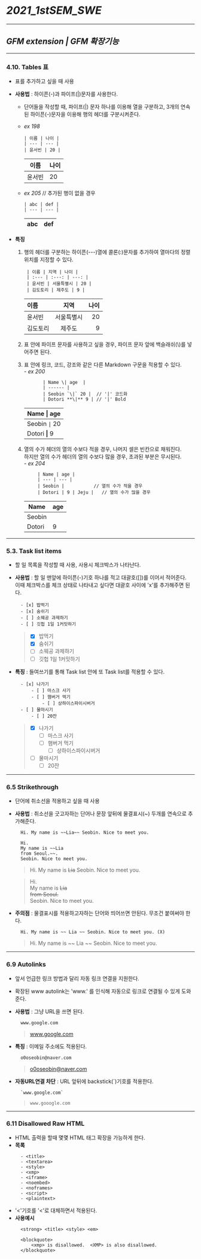 # ***2021_1stSEM_SWE***

---

## ***GFM extension     |    GFM 확장기능***

---

### 4.10. Tables 표
- 표를 추가하고 싶을 때 사용
- **사용법** : 하이픈(-)과 파이프(|)문자를 사용한다.
    - 단어들을 작성할 때, 파이프(|) 문자 하나를 이용해 열을 구분하고, 3개의 연속된 하이픈(-)문자을 이용해 행의 헤더를 구분시켜준다.

    - *ex 198*
        > 
          | 이름 | 나이 |
          | --- | --- |
          | 윤서빈 | 20 |

    
     
        | 이름 | 나이 |   
        | --- | --- |
        | 윤서빈 | 20 |
        
        
    - *ex 205* // 추가된 행이 없을 경우 
        >
          | abc | def |
          | --- | --- |

        | abc | def |
        | --- | --- |


- **특징**
    1. 행의 헤더를 구분하는 하이픈(---)열에 콜론(:)문자를 추가하여 열마다의 정렬위치를 지정할 수 있다.   
        >             
            | 이름 | 지역 | 나이 |
            | :--- | :---: | ---: |
            | 윤서빈 | 서울특별시 | 20 |
            | 김도토리 | 제주도 | 9 |


        | 이름 | 지역 | 나이 |
        | :--- | :---: | ---: |
        | 윤서빈 | 서울특별시 | 20 |
        | 김도토리 | 제주도 | 9 |

     2. 표 안에 파이프 문자를 사용하고 싶을 경우, 파이프 문자 앞에 백슬래쉬(\\)를 넣어주면 된다.
     3. 표 안에 링크, 코드, 강조와 같은 다른 Markdown 구문을 적용할 수 있다.  
       - *ex 200*
         >
                   | Name \| age  | 
                   | ------ |
                   | Seobin `\|` 20 |  // '|' 코드화
                   | Dotori **\|** 9 | // '|' Bold


           | Name \| age  |
           | ------ |
           | Seobin `\|` 20 |
           | Dotori **\|** 9 |



    4. 열의 수가 헤더의 열의 수보다 적을 경우, 나머지 셀은 빈칸으로 채워진다.       
        하지만 열의 수가 헤더의 열의 수보다 많을 경우, 초과된 부분은 무시된다.  
      - *ex 204*
          >
                | Name | age |
                | --- | --- |
                | Seobin |           // 열의 수가 적을 경우
                | Dotori | 9 | Jeju |   // 열의 수가 많을 경우


        | Name | age |
        | --- | --- |
        | Seobin |
        | Dotori | 9 | Jeju |

        
---

### 5.3. Task list items
- 할 일 목록을 작성할 때 사용, 사용시 체크박스가 나타난다.
- **사용법** : 할 일 맨앞에 하이픈(-)기호 하나를 적고 대괄호([])를 이어서 적어준다.  
                이때 체크박스를 체크 상태로 나타내고 싶다면 대괄호 사이에 'x'를 추가해주면 된다.
    >
        - [x] 밥먹기  
        - [x] 숨쉬기
        - [ ] 소웨공 과제하기
        - [ ] 깃헙 1일 1커밋하기


     > - [x] 밥먹기  
     > - [x] 숨쉬기
     > - [ ] 소웨공 과제하기
     > - [ ] 깃헙 1일 1커밋하기

- **특징** : 들여쓰기를 통해 Task list 안에 또 Task list를 적용할 수 있다.
    >
        - [x] 나가기
            - [ ] 마스크 사기
            - [ ] 햄버거 먹기 
                - [ ] 상하이스파이시버거
        - [ ] 물마시기
            - [ ] 20잔

     > - [x] 나가기
     >   - [ ] 마스크 사기
     >   - [ ] 햄버거 먹기 
     >       - [ ] 상하이스파이시버거
     > - [ ] 물마시기
     >   - [ ] 20잔

---

### 6.5 Strikethrough
- 단어에 취소선을 적용하고 싶을 때 사용
- **사용법** : 취소선을 긋고자하는 단어나 문장 앞뒤에 물결표시(~) 두개를 연속으로 추가해준다.
    > 
        Hi. My name is ~~Lia~~ Seobin. Nice to meet you.
        
    >

        Hi.
        My name is ~~Lia
        from Seoul.~~.
        Seobin. Nice to meet you.
    
    > Hi. My name is ~~Lia~~ Seobin. Nice to meet you.
     
    > Hi.  
    > My name is ~~Lia  
    > from Seoul.~~  
    > Seobin. Nice to meet you.  


- **주의점** : 물결표시를 적용하고자하는 단어와 띄어쓰면 안된다. 무조건 붙여써야 한다.
    > 
        Hi. My name is ~~ Lia ~~ Seobin. Nice to meet you. (X)
        
    > Hi. My name is ~~ Lia ~~ Seobin. Nice to meet you.


---

### 6.9 Autolinks
- 앞서 언급한 링크 방법과 달리 자동 링크 연결을 지원한다.
- 확장된 www autolink는 'www.' 를 인식해 자동으로 링크로 연결될 수 있게 도와준다.
- **사용법** : 그냥 URL을 쓰면 된다.
    > 
        www.google.com
    
    > www.google.com
 
- **특징** : 이메일 주소에도 적용된다.
    >
        o0oseobin@naver.com
        
    > o0oseobin@naver.com
   
- **자동URL연결 차단** : URL 앞뒤에 backstick(`)기호를 적용한다.
    > 
        `www.google.com`
        
    > `www.gooogle.com`
   
---

### 6.11 Disallowed Raw HTML
- HTML 출력을 할때 몇몇 HTML 태그 확장을 가능하게 한다.
- **목록**
    >
        - <title>
        - <textarea>
        - <style>
        - <xmp>
        - <iframe>
        - <noembed>
        - <noframes>
        - <script>
        - <plaintext>
    
- '<'기호를 '&lt;'로 대체하면서 적용된다.
- **사용예시**
    >
        <strong> <title> <style> <em>  

        <blockquote>
            <xmp> is disallowed.  <XMP> is also disallowed.
        </blockquote>
      
    > <strong> <title> <style> <em>
    >
    > <blockquote>
    >  <xmp> is disallowed.  <XMP> is also disallowed.
    > </blockquote>
